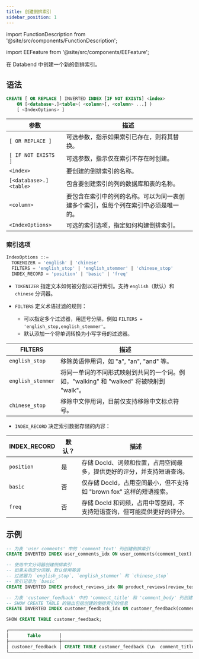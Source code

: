 ```yaml
---
title: 创建倒排索引
sidebar_position: 1
---
```


import FunctionDescription from '@site/src/components/FunctionDescription';

<FunctionDescription description="引入或更新版本: v1.2.405"/>

import EEFeature from '@site/src/components/EEFeature';

<EEFeature featureName='倒排索引'/>

在 Databend 中创建一个新的倒排索引。

## 语法

```sql
CREATE [ OR REPLACE ] INVERTED INDEX [IF NOT EXISTS] <index>
    ON [<database>.]<table>( <column>[, <column> ...] )
    [ <IndexOptions> ]
```

| 参数                   | 描述                                                                               |
| ---------------------- | ---------------------------------------------------------------------------------- |
| `[ OR REPLACE ]`       | 可选参数，指示如果索引已存在，则将其替换。                                         |
| `[ IF NOT EXISTS ]`    | 可选参数，指示仅在索引不存在时创建。                                               |
| `<index>`              | 要创建的倒排索引的名称。                                                           |
| `[<database>.]<table>` | 包含要创建索引的列的数据库和表的名称。                                             |
| `<column>`             | 要包含在索引中的列的名称。可以为同一表创建多个索引，但每个列在索引中必须是唯一的。 |
| `<IndexOptions>`       | 可选的索引选项，指定如何构建倒排索引。                                             |

### 索引选项

```sql
IndexOptions ::=
  TOKENIZER = 'english' | 'chinese'
  FILTERS = 'english_stop' | 'english_stemmer' | 'chinese_stop'
  INDEX_RECORD = 'position' | 'basic' | 'freq'
```

- `TOKENIZER` 指定文本如何被分割以进行索引。支持 `english`（默认）和 `chinese` 分词器。

- `FILTERS` 定义术语过滤的规则：

  - 可以指定多个过滤器，用逗号分隔，例如 `FILTERS = 'english_stop,english_stemmer'`。
  - 默认添加一个将单词转换为小写字母的过滤器。

| FILTERS           | 描述                                                                                    |
| ----------------- | --------------------------------------------------------------------------------------- |
| `english_stop`    | 移除英语停用词，如 "a", "an", "and" 等。                                                |
| `english_stemmer` | 将同一单词的不同形式映射到共同的一个词。例如，"walking" 和 "walked" 将被映射到 "walk"。 |
| `chinese_stop`    | 移除中文停用词，目前仅支持移除中文标点符号。                                            |

- `INDEX_RECORD` 决定索引数据存储的内容：

| INDEX_RECORD | 默认？ | 描述                                                                    |
| ------------ | ------ | ----------------------------------------------------------------------- |
| `position`   | 是     | 存储 DocId、词频和位置，占用空间最多，提供更好的评分，并支持短语查询。  |
| `basic`      | 否     | 仅存储 DocId，占用空间最小，但不支持如 "brown fox" 这样的短语搜索。     |
| `freq`       | 否     | 存储 DocId 和词频，占用中等空间，不支持短语查询，但可能提供更好的评分。 |

## 示例

```sql
-- 为表 'user_comments' 中的 'comment_text' 列创建倒排索引
CREATE INVERTED INDEX user_comments_idx ON user_comments(comment_text);

-- 使用中文分词器创建倒排索引
-- 如果未指定分词器，默认使用英语
-- 过滤器为 `english_stop`, `english_stemmer` 和 `chinese_stop`
-- 索引记录为 `basic`
CREATE INVERTED INDEX product_reviews_idx ON product_reviews(review_text) TOKENIZER = 'chinese' FILTERS = 'english_stop,english_stemmer,chinese_stop' INDEX_RECORD='basic';

-- 为表 'customer_feedback' 中的 'comment_title' 和 'comment_body' 列创建倒排索引
-- SHOW CREATE TABLE 的输出包括创建的倒排索引的信息
CREATE INVERTED INDEX customer_feedback_idx ON customer_feedback(comment_title, comment_body);

SHOW CREATE TABLE customer_feedback;

┌─────────────────────────────────────────────────────────────────────────────────────────────────────────────────────────────────────────────────────────────────────────────────────────────────────────────┐
│       Table       │                                                                                       Create Table                                                                                      │
├───────────────────┼─────────────────────────────────────────────────────────────────────────────────────────────────────────────────────────────────────────────────────────────────────────────────────────┤
│ customer_feedback │ CREATE TABLE customer_feedback (\n  comment_title VARCHAR NULL,\n  comment_body VARCHAR NULL,\n  SYNC INVERTED INDEX customer_feedback_idx (comment_title, comment_body)\n) ENGINE=FUSE │
└─────────────────────────────────────────────────────────────────────────────────────────────────────────────────────────────────────────────────────────────────────────────────────────────────────────────┘
```
